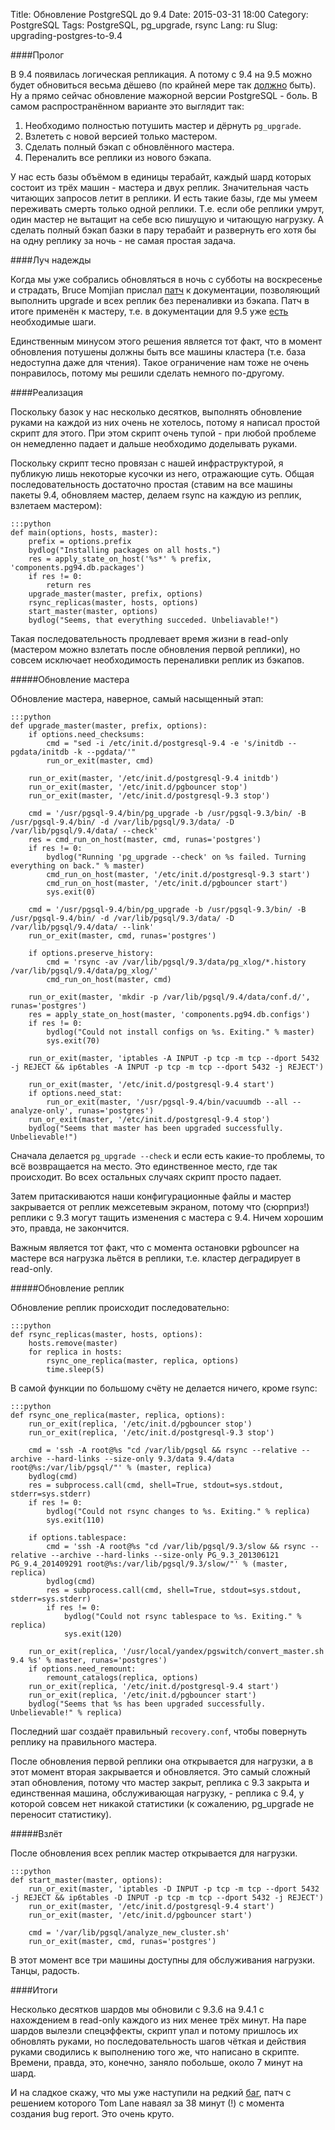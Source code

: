 Title: Обновление PostgreSQL до 9.4
Date: 2015-03-31 18:00
Category: PostgreSQL
Tags: PostgreSQL, pg_upgrade, rsync
Lang: ru
Slug: upgrading-postgres-to-9.4

####Пролог

В 9.4 появилась логическая репликация. А потому с 9.4 на 9.5 можно будет
обновиться весьма дёшево (по крайней мере так
[должно](https://wiki.postgresql.org/wiki/UDR_Online_Upgrade) быть). Ну а прямо
сейчас обновление мажорной версии PostgreSQL - боль. В самом распространённом
варианте это выглядит так:

  1. Необходимо полностью потушить мастер и дёрнуть `pg_upgrade`.
  2. Взлететь с новой версией только мастером.
  3. Сделать полный бэкап с обновлённого мастера.
  4. Переналить все реплики из нового бэкапа.

У нас есть базы объёмом в единицы терабайт, каждый шард которых состоит из трёх
машин - мастера и двух реплик. Значительная часть читающих запросов летит в
реплики. И есть такие базы, где мы умеем переживать смерть только одной реплики.
Т.е. если обе реплики умрут, один мастер не вытащит на себе всю пишущую и
читающую нагрузку. А сделать полный бэкап базки в пару терабайт и развернуть
его хотя бы на одну реплику за ночь - не самая простая задача.

####Луч надежды

Когда мы уже собрались обновляться в ночь с субботы на воскресенье и страдать,
Bruce Momjian прислал
[патч](http://www.postgresql.org/message-id/20150219165755.GA18714@momjian.us)
к документации, позволяющий выполнить upgrade и всех реплик без переналивки из
бэкапа. Патч в итоге применён к мастеру, т.е. в документации для 9.5 уже
[есть](http://www.postgresql.org/docs/devel/static/pgupgrade.html) необходимые
шаги.

Единственным минусом этого решения является тот факт, что в момент обновления
потушены должны быть все машины кластера (т.е. база недоступна даже для чтения).
Такое ограничение нам тоже не очень понравилось, потому мы решили сделать
немного по-другому.

####Реализация

Поскольку базок у нас несколько десятков, выполнять обновление руками на каждой
из них очень не хотелось, потому я написал простой скрипт для этого. При этом
скрипт очень тупой - при любой проблеме он немедленно падает и дальше необходимо
доделывать руками.

Поскольку скрипт тесно провязан с нашей инфраструктурой, я публикую лишь
некоторые кусочки из него, отражающие суть. Общая последовательность достаточно
простая (ставим на все машины пакеты 9.4, обновляем мастер, делаем rsync на
каждую из реплик, взлетаем мастером):

    :::python
    def main(options, hosts, master):
        prefix = options.prefix
        bydlog("Installing packages on all hosts.")
        res = apply_state_on_host('%s*' % prefix, 'components.pg94.db.packages')
        if res != 0:
            return res
        upgrade_master(master, prefix, options)
        rsync_replicas(master, hosts, options)
        start_master(master, options)
        bydlog("Seems, that everything succeded. Unbeliavable!")

Такая последовательность продлевает время жизни в read-only (мастером можно
взлетать после обновления первой реплики), но совсем исключает необходимость
переналивки реплик из бэкапов.

#####Обновление мастера

Обновление мастера, наверное, самый насыщенный этап:

    :::python
    def upgrade_master(master, prefix, options):
        if options.need_checksums:
            cmd = "sed -i /etc/init.d/postgresql-9.4 -e 's/initdb --pgdata/initdb -k --pgdata/'"
            run_or_exit(master, cmd)

        run_or_exit(master, '/etc/init.d/postgresql-9.4 initdb')
        run_or_exit(master, '/etc/init.d/pgbouncer stop')
        run_or_exit(master, '/etc/init.d/postgresql-9.3 stop')

        cmd = '/usr/pgsql-9.4/bin/pg_upgrade -b /usr/pgsql-9.3/bin/ -B /usr/pgsql-9.4/bin/ -d /var/lib/pgsql/9.3/data/ -D /var/lib/pgsql/9.4/data/ --check'
        res = cmd_run_on_host(master, cmd, runas='postgres')
        if res != 0:
            bydlog("Running 'pg_upgrade --check' on %s failed. Turning everything on back." % master)
            cmd_run_on_host(master, '/etc/init.d/postgresql-9.3 start')
            cmd_run_on_host(master, '/etc/init.d/pgbouncer start')
            sys.exit(0)

        cmd = '/usr/pgsql-9.4/bin/pg_upgrade -b /usr/pgsql-9.3/bin/ -B /usr/pgsql-9.4/bin/ -d /var/lib/pgsql/9.3/data/ -D /var/lib/pgsql/9.4/data/ --link'
        run_or_exit(master, cmd, runas='postgres')

        if options.preserve_history:
            cmd = 'rsync -av /var/lib/pgsql/9.3/data/pg_xlog/*.history /var/lib/pgsql/9.4/data/pg_xlog/'
            cmd_run_on_host(master, cmd)

        run_or_exit(master, 'mkdir -p /var/lib/pgsql/9.4/data/conf.d/', runas='postgres')
        res = apply_state_on_host(master, 'components.pg94.db.configs')
        if res != 0:
            bydlog("Could not install configs on %s. Exiting." % master)
            sys.exit(70)

        run_or_exit(master, 'iptables -A INPUT -p tcp -m tcp --dport 5432 -j REJECT && ip6tables -A INPUT -p tcp -m tcp --dport 5432 -j REJECT')

        run_or_exit(master, '/etc/init.d/postgresql-9.4 start')
        if options.need_stat:
            run_or_exit(master, '/usr/pgsql-9.4/bin/vacuumdb --all --analyze-only', runas='postgres')
        run_or_exit(master, '/etc/init.d/postgresql-9.4 stop')
        bydlog("Seems that master has been upgraded successfully. Unbelievable!")

Сначала делается `pg_upgrade --check` и если есть какие-то проблемы, то всё
возвращается на место. Это единственное место, где так происходит. Во всех
остальных случаях скрипт просто падает.

Затем притаскиваются наши конфигурационные файлы и мастер закрывается от реплик
межсетевым экраном, потому что (сюрприз!) реплики с 9.3 могут тащить изменения
с мастера с 9.4. Ничем хорошим это, правда, не закончится.

Важным является тот факт, что с момента остановки pgbouncer на мастере вся
нагрузка льётся в реплики, т.е. кластер деградирует в read-only.

#####Обновление реплик

Обновление реплик происходит последовательно:

    :::python
    def rsync_replicas(master, hosts, options):
        hosts.remove(master)
        for replica in hosts:
            rsync_one_replica(master, replica, options)
            time.sleep(5)

В самой функции по большому счёту не делается ничего, кроме rsynс:

    :::python
    def rsync_one_replica(master, replica, options):
        run_or_exit(replica, '/etc/init.d/pgbouncer stop')
        run_or_exit(replica, '/etc/init.d/postgresql-9.3 stop')

        cmd = 'ssh -A root@%s "cd /var/lib/pgsql && rsync --relative --archive --hard-links --size-only 9.3/data 9.4/data root@%s:/var/lib/pgsql/"' % (master, replica)
        bydlog(cmd)
        res = subprocess.call(cmd, shell=True, stdout=sys.stdout, stderr=sys.stderr)
        if res != 0:
            bydlog("Could not rsync changes to %s. Exiting." % replica)
            sys.exit(110)

        if options.tablespace:
            cmd = 'ssh -A root@%s "cd /var/lib/pgsql/9.3/slow && rsync --relative --archive --hard-links --size-only PG_9.3_201306121 PG_9.4_201409291 root@%s:/var/lib/pgsql/9.3/slow/"' % (master, replica)
            bydlog(cmd)
            res = subprocess.call(cmd, shell=True, stdout=sys.stdout, stderr=sys.stderr)
            if res != 0:
                bydlog("Could not rsync tablespace to %s. Exiting." % replica)
                sys.exit(120)

        run_or_exit(replica, '/usr/local/yandex/pgswitch/convert_master.sh 9.4 %s' % master, runas='postgres')
        if options.need_remount:
            remount_catalogs(replica, options)
        run_or_exit(replica, '/etc/init.d/postgresql-9.4 start')
        run_or_exit(replica, '/etc/init.d/pgbouncer start')
        bydlog("Seems that %s has been upgraded successfully. Unbelievable!" % replica)

Последний шаг создаёт правильный `recovery.conf`, чтобы повернуть реплику на
правильного мастера.

После обновления первой реплики она открывается для нагрузки, а в этот момент
вторая закрывается и обновляется. Это самый сложный этап обновления, потому что
мастер закрыт, реплика с 9.3 закрыта и единственная машина, обслуживающая
нагрузку, - реплика с 9.4, у которой совсем нет никакой статистики (к
сожалению, pg_upgrade не переносит статистику).

#####Взлёт

После обновления всех реплик мастер открывается для нагрузки.

    :::python
    def start_master(master, options):
        run_or_exit(master, 'iptables -D INPUT -p tcp -m tcp --dport 5432 -j REJECT && ip6tables -D INPUT -p tcp -m tcp --dport 5432 -j REJECT')
        run_or_exit(master, '/etc/init.d/postgresql-9.4 start')
        run_or_exit(master, '/etc/init.d/pgbouncer start')

        cmd = '/var/lib/pgsql/analyze_new_cluster.sh'
        run_or_exit(master, cmd, runas='postgres')

В этот момент все три машины доступны для обслуживания нагрузки. Танцы,
радость.

####Итоги

Несколько десятков шардов мы обновили с 9.3.6 на 9.4.1 с нахождением в read-only
каждого из них менее трёх минут. На паре шардов вылезли спецэффекты, скрипт упал
и потому пришлось их обновлять руками, но последовательность шагов чёткая и
действия руками сводились к выполнению того же, что написано в скрипте. Времени,
правда, это, конечно, заняло побольше, около 7 минут на шард.

И на сладкое скажу, что мы уже наступили на редкий
[баг](http://www.postgresql.org/message-id/20150330162247.2492.923@wrigleys.postgresql.org),
патч с решением которого Tom Lane наваял за 38 минут (!) с момента создания bug
report. Это очень круто.
